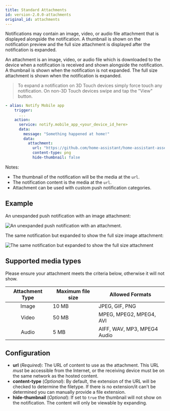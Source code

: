 ```yaml
---
title: Standard Attachments
id: version-2.0.0-attachments
original_id: attachments
---
```


Notifications may contain an image, video, or audio file attachment that is displayed alongside the notification. A thumbnail is shown on the notification preview and the full size attachment is displayed after the notification is expanded.

An attachment is an image, video, or audio file which is downloaded to the device when a notification is received and shown alongside the notification. A thumbnail is shown when the notification is not expanded. The full size attachment is shown when the notification is expanded.

> To expand a notification on 3D Touch devices simply force touch any notification. On non-3D Touch devices swipe and tap the "View" button.

```yaml
- alias: Notify Mobile app
    trigger:
      ...
    action:
      service: notify.mobile_app_<your_device_id_here>
      data:
        message: "Something happened at home!"
        data:
          attachment:
            url: "https://github.com/home-assistant/home-assistant-assets/blob/master/logo-round-192x192.png?raw=true"
            content-type: png
            hide-thumbnail: false
```

Notes:

- The thumbnail of the notification will be the media at the `url`.
- The notification content is the media at the `url`.
- Attachment can be used with custom push notification categories.

## Example

An unexpanded push notification with an image attachment:

![An unexpanded push notification with an attachment.](assets/ios/attachment.png)

The same notification but expanded to show the full size image attachment:

![The same notification but expanded to show the full size attachment](assets/ios/expanded_attachment.png)

## Supported media types

Please ensure your attachment meets the criteria below, otherwise it will not show.

| Attachment Type | Maximum file size | Allowed Formats             |
|:---------------:| ----------------- | --------------------------- |
|      Image      | 10 MB             | JPEG, GIF, PNG              |
|      Video      | 50 MB             | MPEG, MPEG2, MPEG4, AVI     |
|      Audio      | 5 MB              | AIFF, WAV, MP3, MPEG4 Audio |

## Configuration

- **url** (*Required*): The URL of content to use as the attachment. This URL *must* be accessible from the Internet, or the receiving device must be on the same network as the hosted content.
- **content-type** (*Optional*): By default, the extension of the URL will be checked to determine the filetype. If there is no extension/it can't be determined you can manually provide a file extension.
- **hide-thumbnail** (*Optional*): If set to `true` the thumbnail will not show on the notification. The content will only be viewable by expanding.